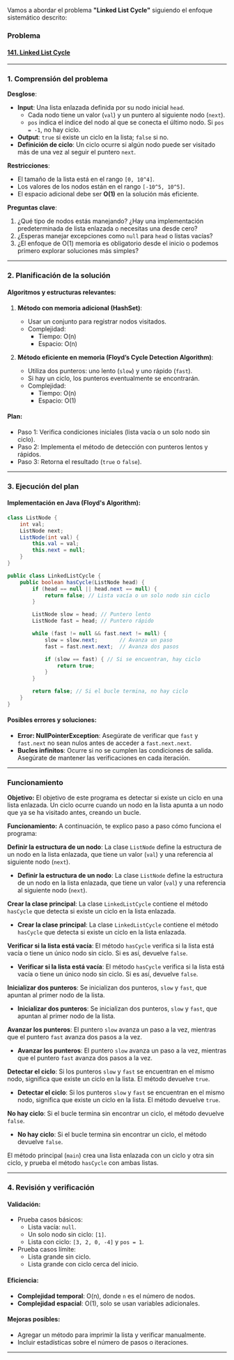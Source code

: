 Vamos a abordar el problema **"Linked List Cycle"** siguiendo el enfoque sistemático descrito:

### **Problema**

#### [141. Linked List Cycle](https://leetcode.com/problems/linked-list-cycle/description/?envType=study-plan-v2&envId=top-interview-150)

---

### **1. Comprensión del problema**

**Desglose**:

- **Input**: Una lista enlazada definida por su nodo inicial `head`.
  - Cada nodo tiene un valor (`val`) y un puntero al siguiente nodo (`next`).
  - `pos` indica el índice del nodo al que se conecta el último nodo. Si `pos = -1`, no hay ciclo.
- **Output**: `true` si existe un ciclo en la lista; `false` si no.
- **Definición de ciclo**: Un ciclo ocurre si algún nodo puede ser visitado más de una vez al seguir el puntero `next`.

**Restricciones**:

- El tamaño de la lista está en el rango `[0, 10^4]`.
- Los valores de los nodos están en el rango `[-10^5, 10^5]`.
- El espacio adicional debe ser **O(1)** en la solución más eficiente.

**Preguntas clave**:

1. ¿Qué tipo de nodos estás manejando? ¿Hay una implementación predeterminada de lista enlazada o necesitas una desde cero?
2. ¿Esperas manejar excepciones como `null` para `head` o listas vacías?
3. ¿El enfoque de O(1) memoria es obligatorio desde el inicio o podemos primero explorar soluciones más simples?

---

### **2. Planificación de la solución**

#### **Algoritmos y estructuras relevantes**:

1. **Método con memoria adicional (HashSet)**:

   - Usar un conjunto para registrar nodos visitados.
   - Complejidad:
     - Tiempo: O(n)
     - Espacio: O(n)

2. **Método eficiente en memoria (Floyd’s Cycle Detection Algorithm)**:
   - Utiliza dos punteros: uno lento (`slow`) y uno rápido (`fast`).
   - Si hay un ciclo, los punteros eventualmente se encontrarán.
   - Complejidad:
     - Tiempo: O(n)
     - Espacio: O(1)

#### **Plan**:

- Paso 1: Verifica condiciones iniciales (lista vacía o un solo nodo sin ciclo).
- Paso 2: Implementa el método de detección con punteros lentos y rápidos.
- Paso 3: Retorna el resultado (`true` o `false`).

---

### **3. Ejecución del plan**

#### **Implementación en Java (Floyd's Algorithm)**:

```java
class ListNode {
    int val;
    ListNode next;
    ListNode(int val) {
        this.val = val;
        this.next = null;
    }
}

public class LinkedListCycle {
    public boolean hasCycle(ListNode head) {
        if (head == null || head.next == null) {
            return false; // Lista vacía o un solo nodo sin ciclo
        }

        ListNode slow = head; // Puntero lento
        ListNode fast = head; // Puntero rápido

        while (fast != null && fast.next != null) {
            slow = slow.next;       // Avanza un paso
            fast = fast.next.next;  // Avanza dos pasos

            if (slow == fast) { // Si se encuentran, hay ciclo
                return true;
            }
        }

        return false; // Si el bucle termina, no hay ciclo
    }
}
```

#### **Posibles errores y soluciones**:

- **Error: NullPointerException**: Asegúrate de verificar que `fast` y `fast.next` no sean nulos antes de acceder a `fast.next.next`.
- **Bucles infinitos**: Ocurre si no se cumplen las condiciones de salida. Asegúrate de mantener las verificaciones en cada iteración.

---

### **Funcionamiento**

**Objetivo:** El objetivo de este programa es detectar si existe un ciclo en una lista enlazada. Un ciclo ocurre cuando un nodo en la lista apunta a un nodo que ya se ha visitado antes, creando un bucle.

**Funcionamiento:** A continuación, te explico paso a paso cómo funciona el programa:

**Definir la estructura de un nodo**: La clase `ListNode` define la estructura de un nodo en la lista enlazada, que tiene un valor (`val`) y una referencia al siguiente nodo (`next`).

- **Definir la estructura de un nodo**: La clase `ListNode` define la estructura de un nodo en la lista enlazada, que tiene un valor (`val`) y una referencia al siguiente nodo (`next`).

**Crear la clase principal**: La clase `LinkedListCycle` contiene el método `hasCycle` que detecta si existe un ciclo en la lista enlazada.

- **Crear la clase principal**: La clase `LinkedListCycle` contiene el método `hasCycle` que detecta si existe un ciclo en la lista enlazada.

**Verificar si la lista está vacía**: El método `hasCycle` verifica si la lista está vacía o tiene un único nodo sin ciclo. Si es así, devuelve `false`.

- **Verificar si la lista está vacía**: El método `hasCycle` verifica si la lista está vacía o tiene un único nodo sin ciclo. Si es así, devuelve `false`.

**Inicializar dos punteros**: Se inicializan dos punteros, `slow` y `fast`, que apuntan al primer nodo de la lista.

- **Inicializar dos punteros**: Se inicializan dos punteros, `slow` y `fast`, que apuntan al primer nodo de la lista.

**Avanzar los punteros**: El puntero `slow` avanza un paso a la vez, mientras que el puntero `fast` avanza dos pasos a la vez.

- **Avanzar los punteros**: El puntero `slow` avanza un paso a la vez, mientras que el puntero `fast` avanza dos pasos a la vez.

**Detectar el ciclo**: Si los punteros `slow` y `fast` se encuentran en el mismo nodo, significa que existe un ciclo en la lista. El método devuelve `true`.

- **Detectar el ciclo**: Si los punteros `slow` y `fast` se encuentran en el mismo nodo, significa que existe un ciclo en la lista. El método devuelve `true`.

**No hay ciclo**: Si el bucle termina sin encontrar un ciclo, el método devuelve `false`.

- **No hay ciclo**: Si el bucle termina sin encontrar un ciclo, el método devuelve `false`.

El método principal (`main`) crea una lista enlazada con un ciclo y otra sin ciclo, y prueba el método `hasCycle` con ambas listas.

---

### **4. Revisión y verificación**

#### **Validación**:

- Prueba casos básicos:
  - Lista vacía: `null`.
  - Un solo nodo sin ciclo: `[1]`.
  - Lista con ciclo: `[3, 2, 0, -4]` y `pos = 1`.
- Prueba casos límite:
  - Lista grande sin ciclo.
  - Lista grande con ciclo cerca del inicio.

#### **Eficiencia**:

- **Complejidad temporal**: O(n), donde `n` es el número de nodos.
- **Complejidad espacial**: O(1), solo se usan variables adicionales.

#### **Mejoras posibles**:

- Agregar un método para imprimir la lista y verificar manualmente.
- Incluir estadísticas sobre el número de pasos o iteraciones.

---
